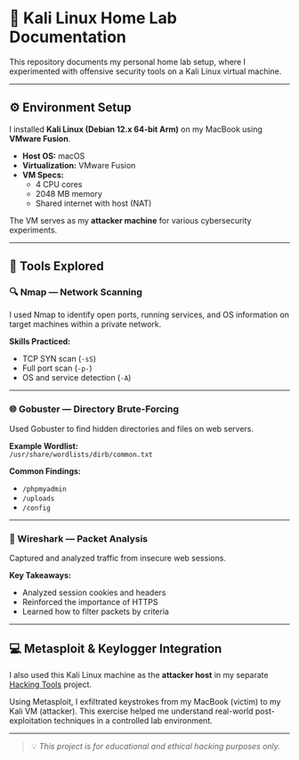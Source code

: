 # 🧪 Kali Linux Home Lab Documentation

This repository documents my personal home lab setup, where I experimented with offensive security tools on a Kali Linux virtual machine.

---

## ⚙️ Environment Setup

I installed **Kali Linux (Debian 12.x 64-bit Arm)** on my MacBook using **VMware Fusion**.

- **Host OS:** macOS
- **Virtualization:** VMware Fusion
- **VM Specs:**
  - 4 CPU cores
  - 2048 MB memory
  - Shared internet with host (NAT)

The VM serves as my **attacker machine** for various cybersecurity experiments.

---

## 🧰 Tools Explored

### 🔍 Nmap — Network Scanning

I used Nmap to identify open ports, running services, and OS information on target machines within a private network.

**Skills Practiced:**

- TCP SYN scan (`-sS`)
- Full port scan (`-p-`)
- OS and service detection (`-A`)

---

### 🌐 Gobuster — Directory Brute-Forcing

Used Gobuster to find hidden directories and files on web servers.

**Example Wordlist:**  
`/usr/share/wordlists/dirb/common.txt`

**Common Findings:**

- `/phpmyadmin`
- `/uploads`
- `/config`

---

### 📶 Wireshark — Packet Analysis

Captured and analyzed traffic from insecure web sessions.

**Key Takeaways:**

- Analyzed session cookies and headers
- Reinforced the importance of HTTPS
- Learned how to filter packets by criteria

---

## 💻 Metasploit & Keylogger Integration

I also used this Kali Linux machine as the **attacker host** in my separate [Hacking Tools](#) project.

Using Metasploit, I exfiltrated keystrokes from my MacBook (victim) to my Kali VM (attacker). This exercise helped me understand real-world post-exploitation techniques in a controlled lab environment.

---

> 💡 *This project is for educational and ethical hacking purposes only.*
